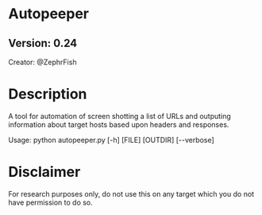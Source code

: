 # Autopeeper #
## Version: 0.24
Creator: @ZephrFish 

Description
===========
A tool for automation of screen shotting a list of URLs and outputing information about target hosts based upon headers and responses.

Usage:
python autopeeper.py [-h] [FILE] [OUTDIR] [--verbose]

# Disclaimer
For research purposes only, do not use this on any target which you do not have permission to do so.
